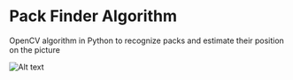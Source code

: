 # Pack Finder Algorithm

OpenCV algorithm in Python to recognize packs and estimate their position on the picture

![Alt text](https://github.com/abcamiletto/GP-one_ComputerVision/blob/master/example_cv.gif?raw=true)
